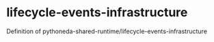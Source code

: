 # lifecycle-events-infrastructure
Definition of pythoneda-shared-runtime/lifecycle-events-infrastructure
